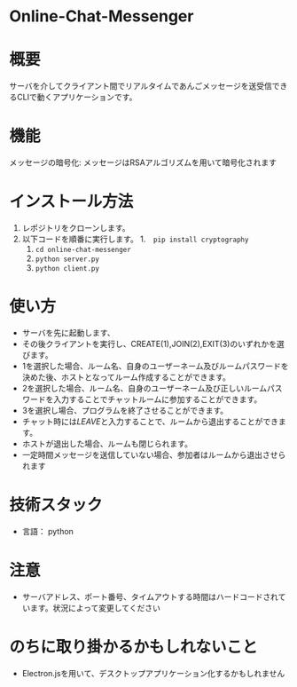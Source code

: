 # Online-Chat-Messenger

# 概要
サーバを介してクライアント間でリアルタイムであんごメッセージを送受信できるCLIで動くアプリケーションです。

# 機能
メッセージの暗号化: メッセージはRSAアルゴリズムを用いて暗号化されます

# インストール方法

1. レポジトリをクローンします。
1. 以下コードを順番に実行します。
    1.　```pip install cryptography```
    1. ```cd online-chat-messenger```
    1. ```python server.py```
    1. ```python client.py```

# 使い方

- サーバを先に起動します、
- その後クライアントを実行し、CREATE(1),JOIN(2),EXIT(3)のいずれかを選びます。
- 1を選択した場合、ルーム名、自身のユーザーネーム及びルームパスワードを決めた後、ホストとなってルーム作成することができます。
- 2を選択した場合、ルーム名、自身のユーザーネーム及び正しいルームパスワードを入力することでチャットルームに参加することができます。
- 3を選択し場合、プログラムを終了させることができます。
- チャット時には*LEAVE*と入力することで、ルームから退出することができます。
- ホストが退出した場合、ルームも閉じられます。
- 一定時間メッセージを送信していない場合、参加者はルームから退出させられます

# 技術スタック
- 言語： python

# 注意
- サーバアドレス、ポート番号、タイムアウトする時間はハードコードされています。状況によって変更してください

# のちに取り掛かるかもしれないこと
- Electron.jsを用いて、デスクトップアプリケーション化するかもしれません
